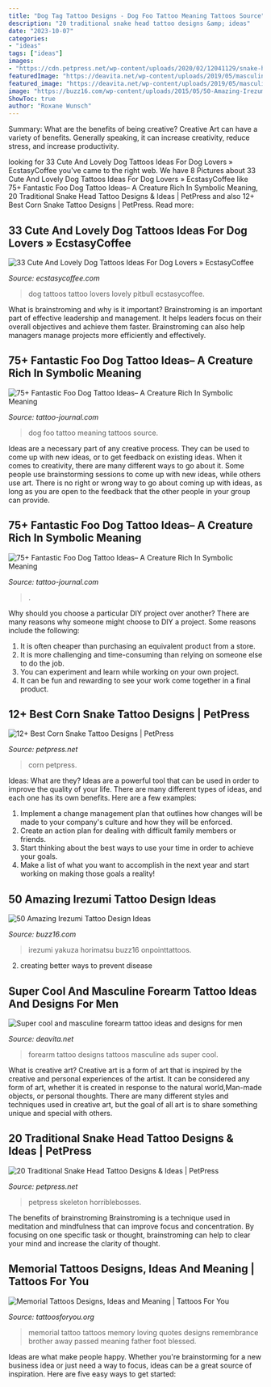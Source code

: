 ```yaml
---
title: "Dog Tag Tattoo Designs - Dog Foo Tattoo Meaning Tattoos Source"
description: "20 traditional snake head tattoo designs &amp; ideas"
date: "2023-10-07"
categories:
- "ideas"
tags: ["ideas"]
images:
- "https://cdn.petpress.net/wp-content/uploads/2020/02/12041129/snake-head-tattoo-color-idea.jpg"
featuredImage: "https://deavita.net/wp-content/uploads/2019/05/masculine-tattoos-ideas-for-forearm.jpg"
featured_image: "https://deavita.net/wp-content/uploads/2019/05/masculine-tattoos-ideas-for-forearm.jpg"
image: "https://buzz16.com/wp-content/uploads/2015/05/50-Amazing-Irezumi-Tattoo-Design-Ideas0221.jpg"
ShowToc: true
author: "Roxane Wunsch"
---
```



Summary: What are the benefits of being creative?
Creative Art can have a variety of benefits. Generally speaking, it can increase creativity, reduce stress, and increase productivity.

	

		
looking for 33 Cute And Lovely Dog Tattoos Ideas For Dog Lovers » EcstasyCoffee you've came to the right web. We have 8 Pictures about 33 Cute And Lovely Dog Tattoos Ideas For Dog Lovers » EcstasyCoffee like 75+ Fantastic Foo Dog Tattoo Ideas– A Creature Rich In Symbolic Meaning, 20 Traditional Snake Head Tattoo Designs &amp; Ideas | PetPress and also 12+ Best Corn Snake Tattoo Designs | PetPress. Read more:
		
    
## 33 Cute And Lovely Dog Tattoos Ideas For Dog Lovers » EcstasyCoffee

<img loading=lazy src="https://i2.wp.com/www.ecstasycoffee.com/wp-content/uploads/2016/09/Pitbull-Flower-Tattoo-Idea.jpg?resize=564%2C564" onerror="this.onerror=null;this.src='https://tse2.mm.bing.net/th?id=OIP.mPToqNtCqFxZvqMn_ue7vAHaHa&amp;pid=15.1';" alt="33 Cute And Lovely Dog Tattoos Ideas For Dog Lovers » EcstasyCoffee">

_Source: ecstasycoffee.com_

>dog tattoos tattoo lovers lovely pitbull ecstasycoffee. 

	

What is brainstroming and why is it important?
Brainstroming is an important part of effective leadership and management. It helps leaders focus on their overall objectives and achieve them faster. Brainstroming can also help managers manage projects more efficiently and effectively.

    
## 75+ Fantastic Foo Dog Tattoo Ideas– A Creature Rich In Symbolic Meaning

<img loading=lazy src="https://tattoo-journal.com/wp-content/uploads/2016/08/foo-dog-tattoo37-650x650.jpg" onerror="this.onerror=null;this.src='https://tse3.mm.bing.net/th?id=OIP.JEa3xbwdZtDCaNTLLxu2PgHaHa&amp;pid=15.1';" alt="75+ Fantastic Foo Dog Tattoo Ideas– A Creature Rich In Symbolic Meaning">

_Source: tattoo-journal.com_

>dog foo tattoo meaning tattoos source. 

	

Ideas are a necessary part of any creative process. They can be used to come up with new ideas, or to get feedback on existing ideas. When it comes to creativity, there are many different ways to go about it. Some people use brainstorming sessions to come up with new ideas, while others use art. There is no right or wrong way to go about coming up with ideas, as long as you are open to the feedback that the other people in your group can provide.

    
## 75+ Fantastic Foo Dog Tattoo Ideas– A Creature Rich In Symbolic Meaning

<img loading=lazy src="https://tattoo-journal.com/wp-content/uploads/2016/08/foo-dog-tattoo37.jpg" onerror="this.onerror=null;this.src='https://tse3.mm.bing.net/th?id=OIP.QxgrV9l58S0K0vqr5tr94QHaHa&amp;pid=15.1';" alt="75+ Fantastic Foo Dog Tattoo Ideas– A Creature Rich In Symbolic Meaning">

_Source: tattoo-journal.com_

>. 

	

Why should you choose a particular DIY project over another?
There are many reasons why someone might choose to DIY a project. Some reasons include the following: 
1) It is often cheaper than purchasing an equivalent product from a store.
2) It is more challenging and time-consuming than relying on someone else to do the job.
3) You can experiment and learn while working on your own project.
4) It can be fun and rewarding to see your work come together in a final product.

    
## 12+ Best Corn Snake Tattoo Designs | PetPress

<img loading=lazy src="https://cdn.petpress.net/wp-content/uploads/2020/03/12023844/corn-snake-tattoo.jpg" onerror="this.onerror=null;this.src='https://tse2.mm.bing.net/th?id=OIP.oiK8aVotwENvTdLvxKQhMwHaK4&amp;pid=15.1';" alt="12+ Best Corn Snake Tattoo Designs | PetPress">

_Source: petpress.net_

>corn petpress. 

	

Ideas: What are they?
Ideas are a powerful tool that can be used in order to improve the quality of your life. There are many different types of ideas, and each one has its own benefits. Here are a few examples: 
1. Implement a change management plan that outlines how changes will be made to your company's culture and how they will be enforced. 
2. Create an action plan for dealing with difficult family members or friends. 
3. Start thinking about the best ways to use your time in order to achieve your goals. 
4. Make a list of what you want to accomplish in the next year and start working on making those goals a reality!

    
## 50 Amazing Irezumi Tattoo Design Ideas

<img loading=lazy src="https://buzz16.com/wp-content/uploads/2015/05/50-Amazing-Irezumi-Tattoo-Design-Ideas0221.jpg" onerror="this.onerror=null;this.src='https://tse1.mm.bing.net/th?id=OIP.4g_PvV7b2Vr9CquNpnymaQHaJ4&amp;pid=15.1';" alt="50 Amazing Irezumi Tattoo Design Ideas">

_Source: buzz16.com_

>irezumi yakuza horimatsu buzz16 onpointtattoos. 

	

2. creating better ways to prevent disease 

    
## Super Cool And Masculine Forearm Tattoo Ideas And Designs For Men

<img loading=lazy src="https://deavita.net/wp-content/uploads/2019/05/masculine-tattoos-ideas-for-forearm.jpg" onerror="this.onerror=null;this.src='https://tse4.mm.bing.net/th?id=OIP.bYVC6lneFAO_FDm5DwYA3wHaLH&amp;pid=15.1';" alt="Super cool and masculine forearm tattoo ideas and designs for men">

_Source: deavita.net_

>forearm tattoo designs tattoos masculine ads super cool. 

	

What is creative art?
Creative art is a form of art that is inspired by the creative and personal experiences of the artist. It can be considered any form of art, whether it is created in response to the natural world,Man-made objects, or personal thoughts. There are many different styles and techniques used in creative art, but the goal of all art is to share something unique and special with others.

    
## 20 Traditional Snake Head Tattoo Designs &amp; Ideas | PetPress

<img loading=lazy src="https://cdn.petpress.net/wp-content/uploads/2020/02/12041129/snake-head-tattoo-color-idea.jpg" onerror="this.onerror=null;this.src='https://tse2.mm.bing.net/th?id=OIP.6tGR5qzE8TLsCvCAyBmPbAHaLH&amp;pid=15.1';" alt="20 Traditional Snake Head Tattoo Designs &amp; Ideas | PetPress">

_Source: petpress.net_

>petpress skeleton horriblebosses. 

	

The benefits of brainstroming
Brainstroming is a technique used in meditation and mindfulness that can improve focus and concentration. By focusing on one specific task or thought, brainstroming can help to clear your mind and increase the clarity of thought.

    
## Memorial Tattoos Designs, Ideas And Meaning | Tattoos For You

<img loading=lazy src="http://www.tattoosforyou.org/wp-content/uploads/2013/09/Memorial-Tattoo.jpg" onerror="this.onerror=null;this.src='https://tse3.mm.bing.net/th?id=OIP.LMHLAtAyOQqfb-wj6NRVAQHaFj&amp;pid=15.1';" alt="Memorial Tattoos Designs, Ideas and Meaning | Tattoos For You">

_Source: tattoosforyou.org_

>memorial tattoo tattoos memory loving quotes designs remembrance brother away passed meaning father foot blessed. 

	

Ideas are what make people happy. Whether you're brainstorming for a new business idea or just need a way to focus, ideas can be a great source of inspiration. Here are five easy ways to get started: 

